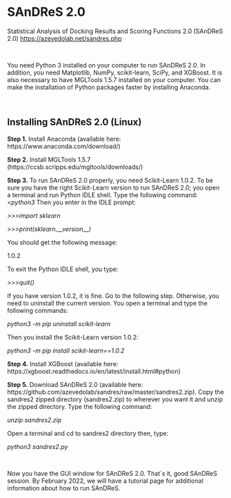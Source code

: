 # SAnDReS 2.0
Statistical Analysis of Docking Results and Scoring Functions 2.0 (SAnDReS 2.0)
https://azevedolab.net/sandres.php
<P>&nbsp;</P>
You need Python 3 installed on your computer to run SAnDReS 2.0. In addition, you need Matplotlib, NumPy, scikit-learn, SciPy, and XGBoost. It is also necessary to have MGLTools 1.5.7 installed on your computer. You can make the installation of Python packages faster by installing Anaconda. 
<P>&nbsp;</P>
<H2>Installing SAnDReS 2.0 (Linux)</H2>  
<P><B>Step 1.</B> Install Anaconda (available here: https://www.anaconda.com/download/)</P>
<P><B>Step 2.</B> Install MGLTools 1.5.7 (https://ccsb.scripps.edu/mgltools/downloads/)</P>
<P><B>Step 3.</B> To run SAnDReS 2.0 properly, you need Scikit-Learn 1.0.2. To be sure you have the right Scikit-Learn version to run SAnDReS 2.0; you open a terminal and run Python IDLE shell. Type the following command:
<<I>python3</I>
Then you enter in the IDLE prompt:
<P><I>>>>import sklearn</P>
<P>>>>print(sklearn.__version__)</I></P>
You should get the following message: 
<P>1.0.2</P>
To exit the Python IDLE shell, you type:
<P><I>>>>quit()</I></P>
If you have version 1.0.2, it is fine. Go to the following step. Otherwise, you need to uninstall the current version. You open a terminal and type the following commands:
<P><I>python3 -m pip uninstall scikit-learn</I></P>
Then you install the Scikit-Learn version 1.0.2:
<P><I>python3 -m pip install scikit-learn==1.0.2</I></P></P>
<P><B>Step 4.</B> Install XGBoost (available here: https://xgboost.readthedocs.io/en/latest/install.html#python)</P>
<P><B>Step 5.</B> Download SAnDReS 2.0 (available here: https://github.com/azevedolab/sandres/raw/master/sandres2.zip). Copy the sandres2 zipped directory (sandres2.zip) to wherever you want it and unzip the zipped directory. 
Type the following command:
<P><I>unzip sandres2.zip</I></P>
Open a terminal and cd to sandres2 directory then, type:
<P><I>python3 sandres2.py</I></P> 
<P>&nbsp;</P><P>
<P>Now you have the GUI window for SAnDReS 2.0. That´s it, good SAnDReS session. By February 2022, we will have a tutorial page for additional information about how to run SAnDReS.</P>
